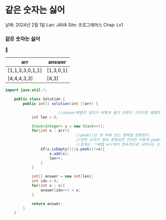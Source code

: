 # 같은 숫자는 싫어

날짜: 2024년 2월 1일
Lan: JAVA
Site: 프로그래머스
Chap: Lv1

### 같은 숫자는 싫어

<aside>
💭

| arr | answer |
| --- | --- |
| [1,1,3,3,0,1,1] | [1,3,0,1] |
| [4,4,4,3,3] | [4,3] |
</aside>

```java
import java.util.*;

    public class Solution {
        public int[] solution(int []arr) {

						//answer배열의 길이가 어떻게 될지 모른다 그러므로 배열의 길이
            int len = 0;

            Stack<Integer> s = new Stack<>();
            for(int x : arr){
								//peek()은 맨 위에 있는 항목을 반환한다. 
								//만약 숫자가 절대 중복되면 안되면 이렇게 peek만 한 경우 틀린 답이 되지만
								//문제는 '*배열 arr에서 연속적으로 나타나는 숫자는 하나만 남기고*' 라 괜찮다.
                if(s.isEmpty()||s.peek()!=x){ 
                    s.add(x);
                    len++;
                }
            }

            int[] answer = new int[len];
            int idx = 0;
            for(int x : s){
                answer[idx++] = x;
            }

            return answer;
        }
    }
```